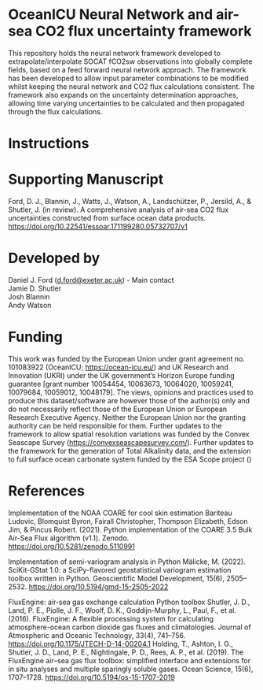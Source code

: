 # OceanICU Neural Network and air-sea CO2 flux uncertainty framework

This repository holds the neural network framework developed to extrapolate/interpolate SOCAT fCO2sw observations into globally complete fields, based
on a feed forward neural network approach.
The framework has been developed to allow input parameter combinations to be modified whilst keeping the neural network and CO2 flux calculations
consistent. The framework also expands on the uncertainty determination approaches, allowing time varying uncertainties to be calculated and then
propagated through the flux calculations.

# Instructions

# Supporting Manuscript

Ford, D. J., Blannin, J., Watts, J., Watson, A., Landschützer, P., Jersild, A., & Shutler, J. (in review). A comprehensive analysis of air-sea CO2 flux uncertainties constructed from surface ocean data products. https://doi.org/10.22541/essoar.171199280.05732707/v1

# Developed by
Daniel J. Ford (d.ford@exeter.ac.uk) - Main contact  
Jamie D. Shutler  
Josh Blannin  
Andy Watson  

# Funding
This work was funded by the European Union under grant agreement no. 101083922 (OceanICU; https://ocean-icu.eu/) and UK Research and Innovation (UKRI) under the UK government’s Horizon Europe funding guarantee [grant number 10054454, 10063673, 10064020, 10059241, 10079684, 10059012, 10048179]. The views, opinions and practices used to produce this dataset/software are however those of the author(s) only and do not necessarily reflect those of the European Union or European Research Executive Agency. Neither the European Union nor the granting authority can be held responsible for them.
Further updates to the framework to allow spatial resolution variations was funded by the Convex Seascape Survey (https://convexseascapesurvey.com/).
Further updates to the framework for the generation of Total Alkalinity data, and the extension to full surface ocean carbonate system funded by the ESA Scope project ()

# References
Implementation of the NOAA COARE for cool skin estimation
Bariteau Ludovic, Blomquist Byron, Fairall Christopher, Thompson Elizabeth, Edson Jim, & Pincus Robert. (2021). Python implementation of the COARE 3.5 Bulk Air-Sea Flux algorithm (v1.1). Zenodo. https://doi.org/10.5281/zenodo.5110991

Implementation of semi-variogram analysis in Python
Mälicke, M. (2022). SciKit-GStat 1.0: a SciPy-flavored geostatistical variogram estimation toolbox written in Python. Geoscientific Model Development, 15(6), 2505–2532. https://doi.org/10.5194/gmd-15-2505-2022

FluxEngine: air-sea gas exchange calculation Python toolbox
Shutler, J. D., Land, P. E., Piolle, J. F., Woolf, D. K., Goddijn-Murphy, L., Paul, F., et al. (2016). FluxEngine: A flexible processing system for calculating atmosphere-ocean carbon dioxide gas fluxes and climatologies. Journal of Atmospheric and Oceanic Technology, 33(4), 741–756. https://doi.org/10.1175/JTECH-D-14-00204.1
Holding, T., Ashton, I. G., Shutler, J. D., Land, P. E., Nightingale, P. D., Rees, A. P., et al. (2019). The FluxEngine air–sea gas flux toolbox: simplified interface and extensions for in situ analyses and multiple sparingly soluble gases. Ocean Science, 15(6), 1707–1728. https://doi.org/10.5194/os-15-1707-2019
